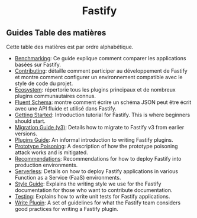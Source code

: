 <h1 align="center">Fastify</h1>

## Guides Table des matières

<a id="guides-toc"></a>

Cette table des matières est par ordre alphabétique.

- [Benchmarking](./Benchmarking.md): Ce guide explique comment comparer les applications basées sur Fastify.
- [Contributing](./Contributing.md): détaille comment participer au développement de Fastify et montre comment configurer un environnement compatible avec le style de code du projet.
- [Ecosystem](./Ecosystem.md): répertorie tous les plugins principaux et de nombreux plugins communautaires connus.
- [Fluent Schema](./Fluent-Schema.md): montre comment écrire un schéma JSON peut être écrit avec une API fluide et utilisé dans Fastify.
- [Getting Started](./Getting-Started.md): Introduction tutorial for Fastify.
  This is where beginners should start.
- [Migration Guide (v3)](./Migration-Guide-V3.md): Details how to migrate to
  Fastify v3 from earlier versions.
- [Plugins Guide](./Plugins-Guide.md): An informal introduction to writing
  Fastify plugins.
- [Prototype Poisoning](./Prototype-Poisoning.md): A description of how the
  prototype poisoning attack works and is mitigated.
- [Recommendations](./Recommendations.md): Recommendations for how to deploy
  Fastify into production environments.
- [Serverless](./Serverless.md): Details on how to deploy Fastify applications
  in various Function as a Service (FaaS) environments.
- [Style Guide](./Style-Guide.md): Explains the writing style we use for the
  Fastify documentation for those who want to contribute documentation.
- [Testing](./Testing.md): Explains how to write unit tests for Fastify
  applications.
- [Write Plugin](./Write-Plugin.md): A set of guidelines for what the Fastify
  team considers good practices for writing a Fastify plugin.
